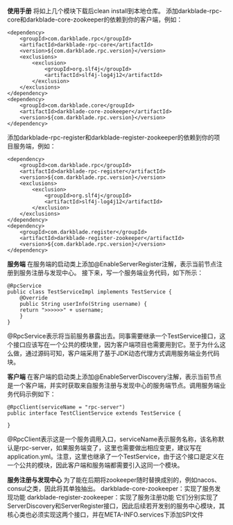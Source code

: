 **使用手册**
将如上几个模块下载后clean install到本地仓库。
添加darkblade-rpc-core和darkblade-core-zookeeper的依赖到你的客户端，例如：
```
<dependency>   
    <groupId>com.darkblade.rpc</groupId>  
    <artifactId>darkblade-rpc-core</artifactId>    
    <version>${com.darkblade.rpc.version}</version>    
    <exclusions>     
        <exclusion>       
            <groupId>org.slf4j</groupId>        
            <artifactId>slf4j-log4j12</artifactId>      
        </exclusion>
    </exclusions>
</dependency>
<dependency>   
    <groupId>com.darkblade.core</groupId> 
    <artifactId>darkblade-core-zookeeper</artifactId> 
    <version>${com.darkblade.rpc.version}</version>
</dependency>
```
添加darkblade-rpc-register和darkblade-register-zookeeper的依赖到你的项目服务端，例如：
```
<dependency>   
    <groupId>com.darkblade.rpc</groupId>  
    <artifactId>darkblade-rpc-register</artifactId>    
    <version>${com.darkblade.rpc.version}</version>    
    <exclusions>     
        <exclusion>       
            <groupId>org.slf4j</groupId>        
            <artifactId>slf4j-log4j12</artifactId>      
        </exclusion>
    </exclusions>
</dependency>
<dependency>   
    <groupId>com.darkblade.register</groupId> 
    <artifactId>darkblade-register-zookeeper</artifactId> 
    <version>${com.darkblade.rpc.version}</version>
</dependency>
```

**服务端**
在服务端的启动类上添加@EnableServerRegister注解，表示当前节点注册到服务注册与发现中心。
接下来，写一个服务端业务代码，如下所示：
```
@RpcService
public class TestServiceImpl implements TestService {  
    @Override   
    public String userInfo(String username) {     
    return ">>>>>>" + username;   
    }
}
```
@RpcService表示将当前服务暴露出去。同事需要继承一个TestService接口，这个接口应该写在一个公共的模块里，因为客户端项目也需要用到它。至于为什么这么做，通过源码可知，客户端采用了基于JDK动态代理方式调用服务端业务代码块。

**客户端**
在客户端的启动类上添加@EnableServerDiscovery注解，表示当前节点是一个客户端，并实时获取来自服务注册与发现中心的服务端节点。调用服务端业务代码示例如下：
```
@RpcClient(serviceName = "rpc-server")
public interface TestClientService extends TestService {

}
```
@RpcClient表示这是一个服务调用入口，serviceName表示服务名称，该名称默认是rpc-server，如果服务端变了，这里也需要做出相应变更，建议写在application.yml。注意，这里也继承了一个TestService，由于这个接口是定义在一个公共的模块，因此客户端和服务端都需要引入这同一个模块。

**服务注册与发现中心**
为了能在后期将zookeeper随时替换成别的，例如nacos、consul之类，因此将其单独抽出。
darkblade-core-zookeeper：实现了服务发现功能
darkblade-register-zookeeper：实现了服务注册功能
它们分别实现了ServerDiscovery和ServerRegister接口，因此后续若开发别的服务中心模块，其核心类也必须实现这两个接口，并在META-INFO.services下添加SPI文件
